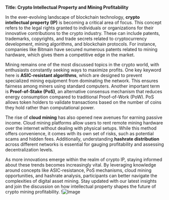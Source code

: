 **Title: Crypto Intellectual Property and Mining Profitability**

In the ever-evolving landscape of blockchain technology, **crypto intellectual property (IP)** is becoming a critical area of focus. This concept refers to the legal rights granted to individuals or organizations for their innovative contributions to the crypto industry. These can include patents, trademarks, copyrights, and trade secrets related to cryptocurrency development, mining algorithms, and blockchain protocols. For instance, companies like Bitmain have secured numerous patents related to mining hardware, which gives them a competitive edge in the market.

Mining remains one of the most discussed topics in the crypto world, with enthusiasts constantly seeking ways to maximize profits. One key keyword here is **ASIC-resistant algorithms**, which are designed to prevent specialized mining equipment from dominating the network. This ensures fairness among miners using standard computers. Another important term is **Proof-of-Stake (PoS)**, an alternative consensus mechanism that reduces energy consumption compared to traditional Proof-of-Work (PoW). PoS allows token holders to validate transactions based on the number of coins they hold rather than computational power.

The rise of **cloud mining** has also opened new avenues for earning passive income. Cloud mining platforms allow users to rent remote mining hardware over the internet without dealing with physical setups. While this method offers convenience, it comes with its own set of risks, such as potential scams and hidden fees. Additionally, understanding **hashrate distribution** across different networks is essential for gauging profitability and assessing decentralization levels.

As more innovations emerge within the realm of crypto IP, staying informed about these trends becomes increasingly vital. By leveraging knowledge around concepts like ASIC-resistance, PoS mechanisms, cloud mining opportunities, and hashrate analysis, participants can better navigate the complexities of digital asset mining. Stay updated with our latest insights and join the discussion on how intellectual property shapes the future of crypto mining profitability. !![Image](https://github.com/user-attachments/assets/590b50a7-4459-4e76-8a31-559aed223621)
